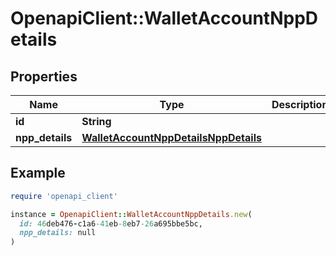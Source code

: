 # OpenapiClient::WalletAccountNppDetails

## Properties

| Name | Type | Description | Notes |
| ---- | ---- | ----------- | ----- |
| **id** | **String** |  | [optional] |
| **npp_details** | [**WalletAccountNppDetailsNppDetails**](WalletAccountNppDetailsNppDetails.md) |  | [optional] |

## Example

```ruby
require 'openapi_client'

instance = OpenapiClient::WalletAccountNppDetails.new(
  id: 46deb476-c1a6-41eb-8eb7-26a695bbe5bc,
  npp_details: null
)
```

